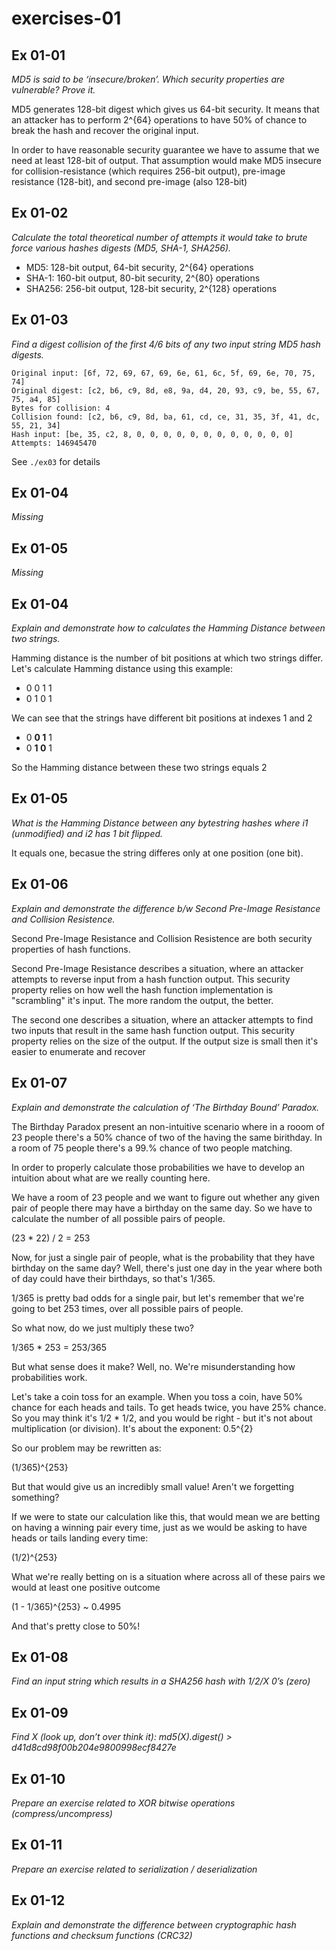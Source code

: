 # exercises-01


## Ex 01-01 

_MD5 is said to be ‘insecure/broken’. Which security properties are vulnerable? Prove it._

MD5 generates 128-bit digest which gives us 64-bit security. It means that an attacker has to perform 2^{64} operations to have 50% of chance to break the hash and recover the original input.

In order to have reasonable security guarantee we have to assume that we need at least 128-bit of output. That assumption would make MD5 insecure for collision-resistance (which requires 256-bit output), pre-image resistance (128-bit), and second pre-image (also 128-bit)  

## Ex 01-02 

_Calculate the total theoretical number of attempts it would take to brute force various hashes digests (MD5, SHA-1, SHA256)._

- MD5: 128-bit output, 64-bit security, 2^{64} operations
- SHA-1: 160-bit output, 80-bit security, 2^{80} operations
- SHA256: 256-bit output, 128-bit security, 2^{128} operations

## Ex 01-03

_Find a digest collision of the first 4/6 bits of any two input string MD5 hash digests._


```
Original input: [6f, 72, 69, 67, 69, 6e, 61, 6c, 5f, 69, 6e, 70, 75, 74]
Original digest: [c2, b6, c9, 8d, e8, 9a, d4, 20, 93, c9, be, 55, 67, 75, a4, 85]
Bytes for collision: 4
Collision found: [c2, b6, c9, 8d, ba, 61, cd, ce, 31, 35, 3f, 41, dc, 55, 21, 34]
Hash input: [be, 35, c2, 8, 0, 0, 0, 0, 0, 0, 0, 0, 0, 0, 0, 0]
Attempts: 146945470
```

See `./ex03` for details

## Ex 01-04

_Missing_

## Ex 01-05

_Missing_

## Ex 01-04

_Explain and demonstrate how to calculates the Hamming Distance between two strings._

Hamming distance is the number of bit positions at which two strings differ.
Let's calculate Hamming distance using this example:

- 0 0 1 1
- 0 1 0 1

We can see that the strings have different bit positions at indexes 1 and 2

- 0 **0 1** 1
- 0 **1 0** 1

So the Hamming distance between these two strings equals 2

## Ex 01-05

_What is the Hamming Distance between any bytestring hashes where i1 (unmodified) and i2 has 1 bit flipped._

It equals one, becasue the string differes only at one position (one bit).

## Ex 01-06

_Explain and demonstrate the difference b/w Second Pre-Image Resistance and Collision Resistence._

Second Pre-Image Resistance and Collision Resistence are both security properties of hash functions. 


Second Pre-Image Resistance describes a situation, where an attacker attempts to reverse input from a hash function output. This security property relies on how well the hash function implementation is "scrambling" it's input. The more random the output, the better.

The second one describes a situation, where an attacker attempts to find two inputs that result in the same hash function output. This security property relies on the size of the output. If the output size is small then it's easier to enumerate and recover


## Ex 01-07

_Explain and demonstrate the calculation of ‘The Birthday Bound’ Paradox._

The Birthday Paradox present an non-intuitive scenario where in a rooom of 23 people there's a 50% chance of two of the having the same birithday. In a room of 75 people there's a 99.% chance of two people matching.

In order to properly calculate those probabilities we have to develop an intuition about what are we really counting here.

We have a room of 23 people and we want to figure out whether any given pair of people there may have a birthday on the same day. So we have to calculate the number of all possible pairs of people.

(23 * 22) / 2 = 253

Now, for just a single pair of people, what is the probability that they have birthday on the same day? Well, there's just one day in the year where both of day could have their birthdays, so that's 1/365.

1/365 is pretty bad odds for a single pair, but let's remember that we're going to bet 253 times, over all possible pairs of people.

So what now, do we just multiply these two? 

1/365 * 253 = 253/365

But what sense does it make? Well, no. We're misunderstanding how probabilities work. 

Let's take a coin toss for an example. When you toss a coin, have 50% chance for each heads and tails. To get heads twice, you have 25% chance. So you may think it's 1/2 * 1/2, and you would be right - but it's not about multiplication (or division). It's about the exponent: 0.5^{2}

So our problem may be rewritten as:

(1/365)^{253}

But that would give us an incredibly small value! Aren't we forgetting something?

If we were to state our calculation like this, that would mean we are betting on having a winning pair every time, just as we would be asking to have heads or tails landing every time:

(1/2)^{253}

What we're really betting on is a situation where across all of these pairs we would at least one positive outcome

(1 - 1/365)^{253} ~ 0.4995

And that's pretty close to 50%!


## Ex 01-08

_Find an input string which results in a SHA256 hash with 1/2/X 0’s (zero)_

## Ex 01-09

_Find X (look up, don’t over think it): md5(X).digest() > d41d8cd98f00b204e9800998ecf8427e_

## Ex 01-10

_Prepare an exercise related to XOR bitwise operations (compress/uncompress)_

## Ex 01-11

_Prepare an exercise related to serialization / deserialization_

## Ex 01-12

_Explain and demonstrate the difference between cryptographic hash functions and checksum functions (CRC32)_